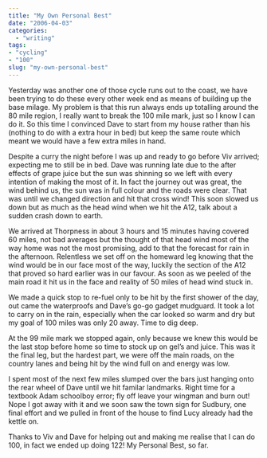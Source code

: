 ```yaml
---
title: "My Own Personal Best"
date: "2006-04-03"
categories:
  - "writing"
tags:
- "cycling"
- "100"
slug: "my-own-personal-best"
---
```


Yesterday was another one of those cycle runs out to the coast, we have been trying to do these every other week end as means of building up the base milage.
My problem is that this run always ends up totalling around the 80 mile region, I really want to break the 100 mile mark, just so I know I can do it. So this time I convinced Dave to start from my house rather than his (nothing to do with a extra hour in bed) but keep the same route which meant we would have a few extra miles in hand.

Despite a curry the night before I was up and ready to go before Viv arrived; expecting me to still be in bed. Dave was running late due to the after effects of grape juice but the sun was shinning so we left with every intention of making the most of it.
In fact the journey out was great, the wind behind us, the sun was in full colour and the roads were clear. That was until we changed direction and hit that cross wind! This soon slowed us down but as much as the head wind when we hit the A12, talk about a sudden crash down to earth.

We arrived at Thorpness in about 3 hours and 15 minutes having covered 60 miles, not bad averages but the thought of that head wind most of the way home was not the most promising, add to that the forecast for rain in the afternoon.
Relentless we set off on the homeward leg knowing that the wind would be in our face most of the way, luckily the section of the A12 that proved so hard earlier was in our favour. As soon as we peeled of the main road it hit us in the face and reality of 50 miles of head wind stuck in.

We made a quick stop to re-fuel only to be hit by the first shower of the day, out came the waterproofs and Dave’s go-go gadget mudguard. It took a lot to carry on in the rain, especially when the car looked so warm and dry but my goal of 100 miles was only 20 away. Time to dig deep.

At the 99 mile mark we stopped again, only because we knew this would be the last stop before home so time to stock up on gel’s and juice. This was it the final leg, but the hardest part, we were off the main roads, on the country lanes and being hit by the wind full on and energy was low.

I spent most of the next few miles slumped over the bars just hanging onto the rear wheel of Dave until we hit familar landmarks. Right time for a textbook Adam schoolboy error; fly off leave your wingman and burn out!
Nope I got away with it and we soon saw the town sign for Sudbury, one final effort and we pulled in front of the house to find Lucy already had the kettle on.

Thanks to Viv and Dave for helping out and making me realise that I can do 100, in fact we ended up doing 122! My Personal Best, so far.
